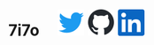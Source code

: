 # 7i7o &nbsp; &nbsp; [![twitter](./img/twitter.svg)](https://twitter.com/7i7o) [![github](./img/github-mark.svg)](https://github.com/7i7o) [![linkedin](./img/linkedin.svg)](https://linkedin.com/in/matias-parij)

<!-- - 👀 I’m interested in new technologies, programming languages, hiking, swimming and yoga
- 🌱 I’m currently learning Solidity, and fell down the web3 rabbit hole
- 💞️ I’m looking to work on web3 and collaborate on expanding the reach of blockchain knowledge and usage
- 📫 How to reach me: Just contact me here on Github -->

<!---
7i7o/7i7o is a ✨ special ✨ repository because its `README.md` (this file) appears on your GitHub profile.
You can click the Preview link to take a look at your changes.
--->
